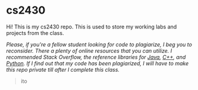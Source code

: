 # cs2430

Hi! This is my cs2430 repo. This is used to store my working labs and projects from the class. 

*Please, if you're a fellow student looking for code to plagiarize, I beg you to reconsider. There a plenty of online resources that you can utilize. I recommended Stack Overflow, the reference libraries for [Java](https://docs.oracle.com/javase/8/docs/api/java/lang/ref/Reference.html), [C++](http://www.cplusplus.com/reference/), and [Python](https://docs.python.org/3/library/). If I find out that my code has been plagiarized, I will have to make this repo private till after I complete this class.*

> ito
